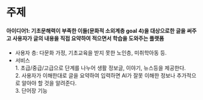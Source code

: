 # 주제
#### 아이디어1: 기초문해력이 부족한 이들(문화적 소외계층 goal 4)을 대상으로한 글을 써주고 사용자가 글의 내용을 직접 요약하여 적으면서 학습을 도와주는 플랫폼<br>
- 사용자 층: 다문화 가정, 기초교육을 받지 못한 노인층, 미취학아동 등.
- 서비스<br>1. 초급/중급/고급으로 단계를 나누어 생활 정보글, 이야기, 뉴스등을 제공한다.<br>2. 사용자가 이해한대로 글을 요약하여 입력하면 AI가 잘못 이해한 정보나 추가적으로 알아야 할 것을 알려준다.<br>3. 단어장 기능